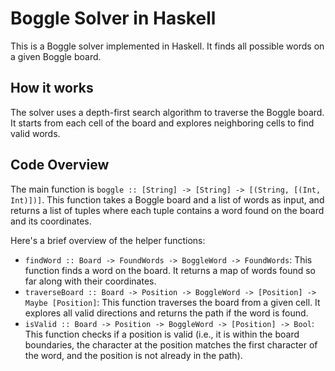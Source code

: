 # Boggle Solver in Haskell

This is a Boggle solver implemented in Haskell. It finds all possible words on a given Boggle board.

## How it works

The solver uses a depth-first search algorithm to traverse the Boggle board. It starts from each cell of the board and explores neighboring cells to find valid words.

## Code Overview

The main function is `boggle :: [String] -> [String] -> [(String, [(Int, Int)])]`. This function takes a Boggle board and a list of words as input, and returns a list of tuples where each tuple contains a word found on the board and its coordinates.

Here's a brief overview of the helper functions:

- `findWord :: Board -> FoundWords -> BoggleWord -> FoundWords`: This function finds a word on the board. It returns a map of words found so far along with their coordinates.
- `traverseBoard :: Board -> Position -> BoggleWord -> [Position] -> Maybe [Position]`: This function traverses the board from a given cell. It explores all valid directions and returns the path if the word is found.
- `isValid :: Board -> Position -> BoggleWord -> [Position] -> Bool`: This function checks if a position is valid (i.e., it is within the board boundaries, the character at the position matches the first character of the word, and the position is not already in the path).
